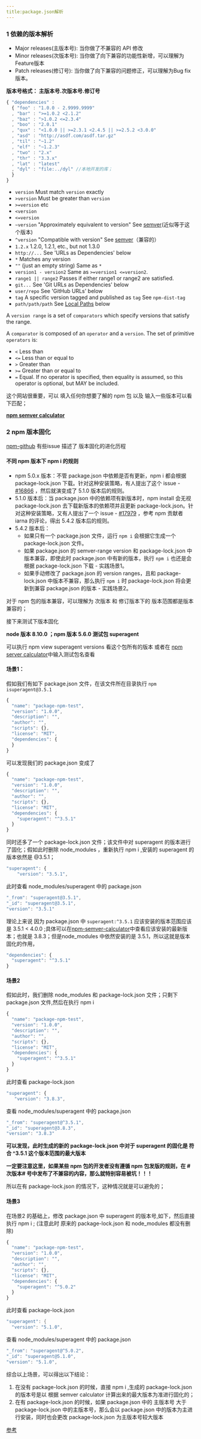 ```yaml
---
title:package.json解析
---
```


### 1 依赖的版本解析    

- Major releases(主版本号):  当你做了不兼容的 API 修改 
- Minor releases(次版本号): 当你做了向下兼容的功能性新增，可以理解为Feature版本
- Patch releases(修订号): 当你做了向下兼容的问题修正，可以理解为Bug fix版本。

**版本号格式： 主版本号.次版本号.修订号**  

```javascript
{ "dependencies" :
  { "foo" : "1.0.0 - 2.9999.9999"
  , "bar" : ">=1.0.2 <2.1.2"
  , "baz" : ">1.0.2 <=2.3.4"
  , "boo" : "2.0.1"
  , "qux" : "<1.0.0 || >=2.3.1 <2.4.5 || >=2.5.2 <3.0.0"
  , "asd" : "http://asdf.com/asdf.tar.gz"
  , "til" : "~1.2"
  , "elf" : "~1.2.3"
  , "two" : "2.x"
  , "thr" : "3.3.x"
  , "lat" : "latest"
  , "dyl" : "file:../dyl" //本地开发的库；
  }
}
```

- `version` Must match `version` exactly
- `>version` Must be greater than `version`
- `>=version` etc
- `<version`
- `<=version`
- `~version` "Approximately equivalent to version" See [semver](https://docs.npmjs.com/misc/semver)(近似等于这个版本)
- `^version` "Compatible with version" See [semver](https://docs.npmjs.com/misc/semver)（兼容的）
- `1.2.x` 1.2.0, 1.2.1, etc., but not 1.3.0
- `http://...` See 'URLs as Dependencies' below
- `*` Matches any version
- `""` (just an empty string) Same as `*`
- `version1 - version2` Same as `>=version1 <=version2`.
- `range1 || range2` Passes if either range1 or range2 are satisfied.
- `git...` See 'Git URLs as Dependencies' below
- `user/repo` See 'GitHub URLs' below
- `tag` A specific version tagged and published as `tag` See `npm-dist-tag`
- `path/path/path` See [Local Paths](https://docs.npmjs.com/files/package.json#local-paths) below

A `version range` is a set of `comparators` which specify versions that satisfy the range.

A `comparator` is composed of an `operator` and a `version`. The set of primitive `operators` is:

- `<` Less than
- `<=` Less than or equal to
- `>` Greater than
- `>=` Greater than or equal to
- `=` Equal. If no operator is specified, then equality is assumed, so this operator is optional, but MAY be included.

这个网站很重要，可以 填入任何你想要了解的 npm 包 以及 输入一些版本可以看下匹配；

**[npm semver calculator](https://semver.npmjs.com/)**

### 2 npm 版本固化

[npm-github](https://github.com/npm/npm/issues/17979) 有些issue 描述了 版本固化的进化历程

#### 不同 npm 版本下 npm i 的规则

- npm 5.0.x 版本：不管 package.json 中依赖是否有更新，npm i 都会根据 package-lock.json 下载。针对这种安装策略，有人提出了这个 issue -  [#16866](https://github.com/npm/npm/issues/16866) ，然后就演变成了 5.1.0 版本后的规则。
- 5.1.0 版本后：当 package.json 中的依赖项有新版本时，npm install 会无视 package-lock.json 去下载新版本的依赖项并且更新 package-lock.json。针对这种安装策略，又有人提出了一个 issue - [#17979](https://github.com/npm/npm/issues/17979) ，参考 npm 贡献者 iarna 的评论，得出 5.4.2 版本后的规则。
- 5.4.2 版本后：
  - 如果只有一个 package.json 文件，运行 `npm i` 会根据它生成一个 package-lock.json 文件。
  - 如果 package.json 的 semver-range version 和 package-lock.json 中版本兼容，即使此时 package.json 中有新的版本，执行 `npm i` 也还是会根据 package-lock.json 下载 - 实践场景1。
  - 如果手动修改了 package.json 的 version ranges，且和 package-lock.json 中版本不兼容，那么执行 `npm i` 时 package-lock.json 将会更新到兼容 package.json 的版本 - 实践场景2。

对于 npm 包的版本兼容，可以理解为 次版本  和 修订版本下的 版本范围都是版本兼容的；

接下来测试下版本固化

**node 版本 8.10.0 ；npm 版本  5.6.0  测试包 superagent**

可以执行 npm view superagent versions 看这个包所有的版本 或者在 [npm server calculator](https://semver.npmjs.com/)中输入测试包名查看

#### 场景1：

假如我们有如下 package.json 文件，在该文件所在目录执行 `npm isuperagent@3.5.1`

```javascript
{
  "name": "package-npm-test",
  "version": "1.0.0",
  "description": "",
  "author": "",
  "scripts": {},
  "license": "MIT",
  "dependencies": {
  }
}

```

可以发现我们的 package.json 变成了

```javascript
{
  "name": "package-npm-test",
  "version": "1.0.0",
  "description": "",
  "author": "",
  "scripts": {},
  "license": "MIT",
  "dependencies": {
    "superagent": "^3.5.1"
  }
}
```

同时还多了一个 package-lock.json 文件；该文件中对 superagent 的版本进行了固化；假如此时删除 node_modules ，重新执行 npm i ,安装的 superagent 的版本依然是 @3.5.1；

```javascript
"superagent": {
    "version": "3.5.1",
```

此时查看 node_modules/superagent 中的 package.json 

```javascript
"_from": "superagent@3.5.1",
"_id": "superagent@3.5.1",
"version": "3.5.1"
```

理论上来说 因为 package.json 中 `superagent:^3.5.1` 应该安装的版本范围应该是  3.5.1 < 4.0.0 ;具体可以在[npm-semver-calculator](https://semver.npmjs.com/)中查看应该安装的最新版本；也就是  3.8.3；但是node_modules 中依然安装的是 3.5.1，所以这就是版本固化的作用，

```javascript
"dependencies": {
  "superagent": "^3.5.1"
}
```

#### 场景2 

假如此时，我们删除 node_modules 和 package-lock.json 文件；只剩下  package.json 文件,然后在执行 npm i

```javascript
{
  "name": "package-npm-test",
  "version": "1.0.0",
  "description": "",
  "author": "",
  "scripts": {},
  "license": "MIT",
  "dependencies": {
    "superagent": "^3.5.1"
  }
}
```

此时查看 package-lock.json 

```javascript
"superagent": {
   "version": "3.8.3",
```

查看 node_modules/superagent 中的 package.json

```javascript
"_from": "superagent@^3.5.1",
"_id": "superagent@3.8.3",
"version": "3.8.3"
```

**可以发现，此时生成的新的 package-lock.json 中对于 superagent 的固化是 符合 ^3.5.1 这个版本范围的最大版本**

**一定要注意这里，如果某些 npm 包的开发者没有遵循 npm 包发版的规则，在 #次版本# 号中发布了不兼容的内容，那么就特别容易被坑！！！**

所以在有 package-lock.json 的情况下，这种情况就是可以避免的；

#### 场景3 

在场景2 的基础上，修改 package.json 中 superagent 的版本号,如下，然后直接执行 npm i ; (注意此时 原来的 package-lock.json 和 node_modules 都没有删除)

```javascript
{
  "name": "package-npm-test",
  "version": "1.0.0",
  "description": "",
  "author": "",
  "scripts": {},
  "license": "MIT",
  "dependencies": {
    "superagent": "^5.0.2"
  }
}
```

此时查看 package-lock.json

```java
"superagent": {
  "version": "5.1.0",
```

查看 node_modules/superagent 中的 package.json

```javascript
"_from": "superagent@^5.0.2",
"_id": "superagent@5.1.0",
"version": "5.1.0",
```



综合以上场景，可以得出以下结论：

1. 在没有 package-lock.json 的时候，直接 npm i ,生成的 package-lock.json 的版本号是以 根据 semver calculator 计算出来的最大版本为准进行固化的；
2. 在有 package-lock.json 的时候，如果 package.json 中的 主版本号 大于 package-lock.json 中的主版本号，那么会以 package.json 中的版本为主进行安装，同时也会更改 package-lock.json 为主版本号较大版本





[参考](http://blog.kankanan.com/article/package.json-65874ef6-dependencies-4e2d7684540479cd7248672c53f75f625f0f.html)